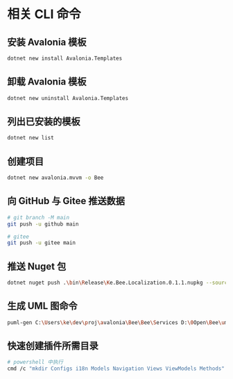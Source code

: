 # 相关 CLI 命令

## 安装 Avalonia 模板

```bash
dotnet new install Avalonia.Templates
```

## 卸载 Avalonia 模板

```bash
dotnet new uninstall Avalonia.Templates
```

## 列出已安装的模板

```bash
dotnet new list
```

## 创建项目

```bash
dotnet new avalonia.mvvm -o Bee
```

## 向 GitHub 与 Gitee 推送数据

```bash
# git branch -M main
git push -u github main

# gitee
git push -u gitee main
```

## 推送 Nuget 包

```bash
dotnet nuget push .\bin\Release\Ke.Bee.Localization.0.1.1.nupkg --source https://api.nuget.org/v3/index.json --api-key {key}
```

## 生成 UML 图命令

```bash
puml-gen C:\Users\ke\dev\proj\avalonia\Bee\Bee\Services D:\0Open\Bee\uml -dir -ignore Private,Protected -createAssociation -allInOne -excludePaths ServiceCollectionExtensions.cs,HarmonyOSFontCollection.cs
```

## 快速创建插件所需目录

```bash
# powershell 中执行
cmd /c "mkdir Configs i18n Models Navigation Views ViewModels Methods"
```